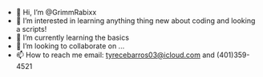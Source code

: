 - 👋 Hi, I’m @GrimmRabixx
- 👀 I’m interested in learning anything thing new about coding and looking a scripts!
- 🌱 I’m currently learning the basics
- 💞️ I’m looking to collaborate on ...
- 📫 How to reach me email: tyrecebarros03@icloud.com and (401)359-4521

<!---
GrimmRabixx/GrimmRabixx is a ✨ special ✨ repository because its `README.md` (this file) appears on your GitHub profile.
You can click the Preview link to take a look at your changes.
--->
